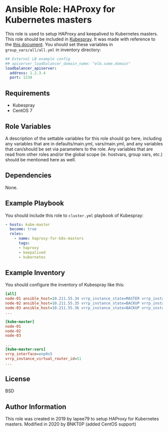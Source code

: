 Ansible Role: HAProxy for Kubernetes masters
=========

This role is used to setup HAProxy and keepalived to Kubernetes masters. This role should be included in [Kubespray](https://github.com/kubernetes-sigs/kubespray). It was made with reference to the [this document](https://kubespray.io/#/docs/ha-mode?id=kube-apiserver). You should set these variables in `group_vars/all/all.yml` in inventory directory:
```yaml
## External LB example config
## apiserver_loadbalancer_domain_name: "elb.some.domain"
loadbalancer_apiserver:
  address: 1.2.3.4
  port: 1234
```

Requirements
------------

- Kubespray
- CentOS 7

Role Variables
--------------

A description of the settable variables for this role should go here, including any variables that are in defaults/main.yml, vars/main.yml, and any variables that can/should be set via parameters to the role. Any variables that are read from other roles and/or the global scope (ie. hostvars, group vars, etc.) should be mentioned here as well.

Dependencies
------------

None.

Example Playbook
----------------

You should include this role to `cluster.yml` playbook of Kubespray:

```yaml
- hosts: kube-master
  become: true
  roles:
    - name: haproxy-for-k8s-masters
      tags:
      - haproxy
      - keepalived
      - kubernetes
```
Example Inventory
----------------

You should configure the inventory of Kubespray like this:

```ini
[all]
node-01 ansible_host=10.211.55.34 vrrp_instance_state=MASTER vrrp_instance_priority=101
node-02 ansible_host=10.211.55.35 vrrp_instance_state=BACKUP vrrp_instance_priority=100
node-03 ansible_host=10.211.55.36 vrrp_instance_state=BACKUP vrrp_instance_priority=99
...

[kube-master]
node-01
node-02
node-03

...
[kube-master:vars]
vrrp_interface=enp0s5
vrrp_instance_virtual_router_id=51
...
```

License
-------

BSD

Author Information
------------------

This role was created in 2019 by lapee79 to setup HAProxy for Kubernetes masters.
Modified in 2020 by BNKT0P (added CentOS support)
